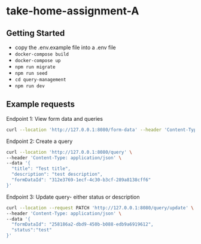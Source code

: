 # take-home-assignment-A

## Getting Started

- copy the .env.example file into a .env file
- `docker-compose build`
- `docker-compose up`
- `npm run migrate`
- `npm run seed`
- `cd query-management`
- `npm run dev`

## Example requests

Endpoint 1: View form data and queries

```bash
curl --location 'http://127.0.0.1:8080/form-data' --header 'Content-Type: application/json'

```

Endpoint 2: Create a query

```bash
curl --location 'http://127.0.0.1:8080/query' \
--header 'Content-Type: application/json' \
--data '{
  "title": "Test title",
  "description": "test description",
  "formDataId": "312e3769-1ecf-4c30-b3cf-289a8138cff6"
}'
```

Endpoint 3: Update query- either status or description

```bash
curl --location --request PATCH 'http://127.0.0.1:8080/query/update' \
--header 'Content-Type: application/json' \
--data '{
  "formDataId": "258186a2-dbd9-450b-b088-edb9a6919612",
  "status":"test"
}'
```
